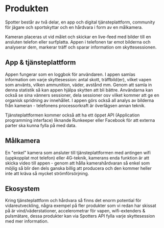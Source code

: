 # Produkten

Spotter består av två delar, en app och digital tjänsteplattform, community för jägare och sportskyttar och en hårdvara i form av en målkamera. 

Kameran placeras ut vid målet och skickar en live-feed med bilder till en ansluten telefon eller surfplatta. Appen i telefonen tar emot bilderna och analyserar dem, markerar träff och sparar information om skyttesessionen.

## App & tjänsteplattform
Appen fungerar som en loggbok för användaren. I appen samlas information om varje skyttesession: antal skott, träffbild(er), vilket vapen som använts, vilken ammunition, väder, avstånd mm. Genom att samla in denna statistik så kan appen hjälpa skytten att bli bättre. Användarna kan också se sina vänners sessioner, dela sessioner osv vilket kommer att ge en organisk spridning av innehållet. I appen görs också all analys av bilderna från kameran - telefonens processorkraft är överlägsen annan teknik. 

Tjänsteplattformen kommer också att ha ett öppet API (Application programming interface) liknande Runkeeper eller Facebook för att externa parter ska kunna fylla på med data. 

## Målkamera
En "enkel" kamera som ansluter till tjänsteplattformen med antingen wifi (uppkopplat mot telefon) eller 4G-teknik, kamerans enda funktion är att skicka video till appen - genom att hålla kamerahårdvaran så enkel som möjlig så blir den dels ganska billig att producera och den kommer heller inte att kräva så mycket strömförsörjning.

## Ekosystem
Kring tjänsteplattform och hårdvara så finns det enorm potential för vidareutveckling, några exempel på fler produkter som vi redan har skissat på är vind/väderstationer, accelerometrar för vapen, wifi-extenders & pulsmätare, dessa produkter kan via Spotters API fylla varje skyttesession med mer information. 